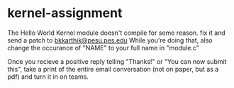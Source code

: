 # kernel-assignment

The Hello World Kernel module doesn't compile for some reason. fix it and send a patch to bkkarthik@pesu.pes.edu
While you're doing that, also change the occurance of "NAME" to your full name in "module.c"

Once you recieve a positive reply telling "Thanks!" or "You can now submit this", take a print of the entire email conversation (not on paper, but as a pdf) and turn it in on teams.
